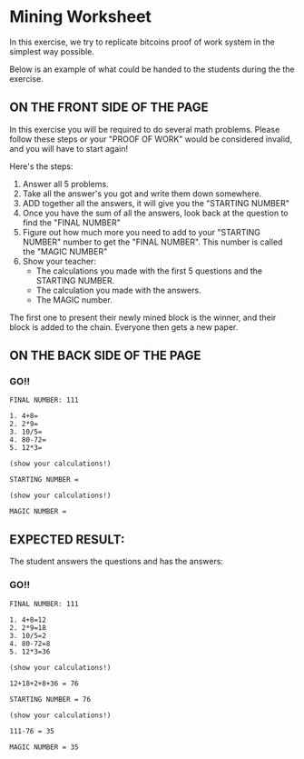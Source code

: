 # Mining Worksheet

In this exercise, we try to replicate bitcoins proof of work system in the simplest way possible.

Below is an example of what could be handed to the students during the the exercise.

## ON THE FRONT SIDE OF THE PAGE

In this exercise you will be required to do several math problems. Please follow these steps or your "PROOF OF WORK" would be considered invalid, and you will have to start again!

Here's the steps:

1. Answer all 5 problems.
2. Take all the answer's you got and write them down somewhere.
3. ADD together all the answers, it will give you the "STARTING NUMBER"
4. Once you have the sum of all the answers, look back at the question to find the "FINAL NUMBER"
5. Figure out how much more you need to add to your "STARTING NUMBER" number to get the "FINAL NUMBER". This number is called the "MAGIC NUMBER"
6. Show your teacher:
	- The calculations you made with the first 5 questions and the STARTING NUMBER.
	- The calculation you made with the answers.
	- The MAGIC number.

The first one to present their newly mined block is the winner, and their block is added to the chain. Everyone then gets a new paper.

## ON THE BACK SIDE OF THE PAGE


### GO!!
```
FINAL NUMBER: 111

1. 4+8=
2. 2*9=
3. 10/5=
4. 80-72=
5. 12*3=

(show your calculations!)

STARTING NUMBER = 

(show your calculations!)

MAGIC NUMBER = 

```



## EXPECTED RESULT:

The student answers the questions and has the answers:

### GO!!
```
FINAL NUMBER: 111

1. 4+8=12
2. 2*9=18
3. 10/5=2
4. 80-72=8
5. 12*3=36

(show your calculations!)

12+18+2+8+36 = 76

STARTING NUMBER = 76

(show your calculations!)

111-76 = 35

MAGIC NUMBER = 35
```
